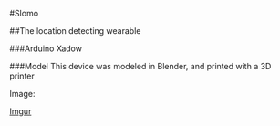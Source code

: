 #Slomo


##The location detecting wearable



###Arduino Xadow


###Model
This device was modeled in Blender, and printed with a 3D printer



Image:

[Imgur](http://i.imgur.com/G58VDEy.jpg)
